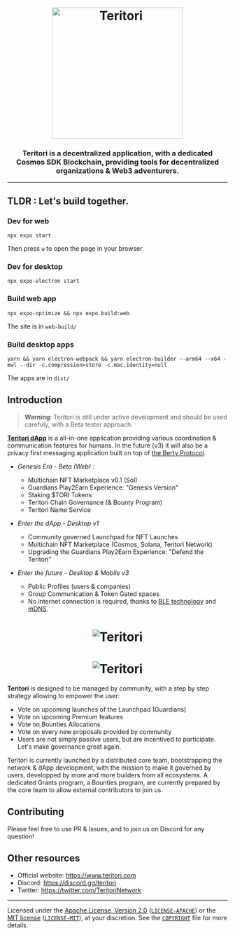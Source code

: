 
<h1 align="center">
  <img src="https://i.postimg.cc/C1zJ8fmM/Twitter-Original-Header-Dots-curvemode.png" alt="Teritori" title="Teritori" height="300px" />
</h1>

<h3 align="center"> Teritori is a decentralized application, with a dedicated Cosmos SDK Blockchain, providing tools for decentralized organizations & Web3 adventurers. </h3>

---

## TLDR : Let's build together.

### Dev for web

```
npx expo start
```

Then press `w` to open the page in your browser

### Dev for desktop

```
npx expo-electron start
```

### Build web app

```
npx expo-optimize && npx expo build:web
```

The site is in `web-build/`

### Build desktop apps

```
yarn && yarn electron-webpack && yarn electron-builder --arm64 --x64 -mwl --dir -c.compression=store -c.mac.identity=null
```

The apps are in `dist/`

## Introduction

> **Warning**: Teritori is still under active development and should be used carefuly, with a Beta tester approach.

**[Teritori dApp](https://www.teritori.com/)** is a all-in-one application providing various coordination & communication features for humans. 
In the future (v3) it will also be a privacy first messaging application built on top of [the Berty Protocol](https://berty.tech/docs/protocol/).

- *Genesis Era - Beta (Web)* :
    - Multichain NFT Marketplace v0.1 (Sol)
    - Guardians Play2Earn Experience: "Genesis Version"
    - Staking $TORI Tokens 
    - Teritori Chain Governance (& Bounty Program)
    - Teritori Name Service

- *Enter the dApp - Desktop v1*
    - Community governed Launchpad for NFT Launches
    - Multichain NFT Marketplace (Cosmos, Solana, Teritori Network)
    - Upgrading the Guardians Play2Earn Experience: "Defend the Teritori"

- *Enter the future - Desktop & Mobile v3*
    - Public Profiles (users & companies)
    - Group Communication & Token Gated spaces
    - No internet connection is required, thanks to [BLE technology](https://en.wikipedia.org/wiki/Bluetooth_Low_Energy) and [mDNS](https://en.wikipedia.org/wiki/Multicast_DNS).

<h1 align="center">
  <img src="https://i.postimg.cc/cZ95f7w9/Slide-16-9-8.png" alt="Teritori" title="Teritori" />
</h1>

<h1 align="center">
  <img src="https://i.postimg.cc/R9VD3p6J/Slide-16-9-9.png" alt="Teritori" title="Teritori" />
</h1>


**Teritori** is designed to be managed by community, with a step by step strategy allowing to empower the user:

- Vote on upcoming launches of the Launchpad (Guardians)
- Vote on upcoming Premium features
- Vote on Bounties Allocations
- Vote on every new proposals provided by community 
- Users are not simply passive users, but are incentived to participate. Let's make governance great again.

Teritori is currently launched by a distributed core team, bootstrapping the network & dApp development, with the mission to make it governed by users, developped by more and more builders from all ecosystems.
A dedicated Grants program, a Bounties program, are currently prepared by the core team to allow external contributors to join us.


## Contributing

Please feel free to use PR & Issues, and to join us on Discord for any question!

## Other resources

- Official website: https://www.teritori.com
- Discord: https://discord.gg/teritori
- Twitter: https://twitter.com/TeritoriNetwork

___

Licensed under the [Apache License, Version 2.0](https://www.apache.org/licenses/LICENSE-2.0) ([`LICENSE-APACHE`](LICENSE-APACHE)) or the [MIT license](https://opensource.org/licenses/MIT) ([`LICENSE-MIT`](LICENSE-MIT)), at your discretion. See the [`COPYRIGHT`](COPYRIGHT) file for more details.

